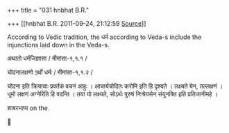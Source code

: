 +++
title = "031 hnbhat B.R."

+++
[[hnbhat B.R.	2011-09-24, 21:12:59 [Source](https://groups.google.com/g/samskrita/c/4iauhWc1SZE)]]



  

According to Vedic tradition, the धर्म according to Veda-s include the injunctions laid down in the Veda-s.

  

अथातो धर्मजिज्ञासा / मीमांसा-१,१.१ /

चोदनालक्षणो ऽर्थो धर्मः / मीमांसा-१,१.२ /

  

  

चोदना इति क्रियायाः प्रवर्तकं वचनं आहुः । आचार्यचोदितः करोमि इति हि दृश्यते । लक्ष्यते येन, तल्लक्षणं । धूमो लक्षणं अग्नेरिति हि वदन्ति
। तया यो लक्ष्यते, सोऽर्थः पुरुषं निःश्रेयसेन संयुनक्ति इति प्रतिजानीमहे ।

  

शाबरभाष्य on the



